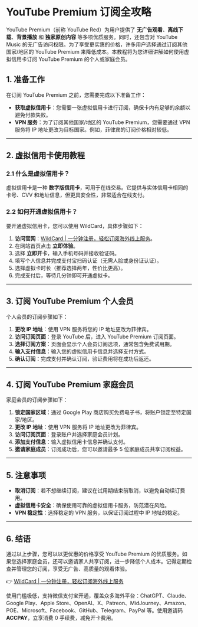 # YouTube Premium 订阅全攻略

YouTube Premium（前称 YouTube Red）为用户提供了 **无广告观看**、**离线下载**、**背景播放** 和 **独家原创内容** 等多项优质服务。同时，还包含对 YouTube Music 的无广告访问权限。为了享受更实惠的价格，许多用户选择通过订阅其他国家/地区的 YouTube Premium 来降低成本。本教程将为您详细讲解如何使用虚拟信用卡订阅 YouTube Premium 的个人或家庭会员。

## 1. 准备工作

在订阅 YouTube Premium 之前，您需要完成以下准备工作：

- **获取虚拟信用卡**：您需要一张虚拟信用卡进行订阅，确保卡内有足够的余额以避免付款失败。
- **VPN 服务**：为了订阅其他国家/地区的 YouTube Premium，您需要通过 VPN 服务将 IP 地址更改为目标国家。例如，菲律宾的订阅价格相对较低。

---

## 2. 虚拟信用卡使用教程

### 2.1 什么是虚拟信用卡？

虚拟信用卡是一种 **数字版信用卡**，可用于在线交易。它提供与实体信用卡相同的卡号、CVV 和地址信息，但更具安全性，非常适合在线支付。

### 2.2 如何开通虚拟信用卡？

要开通虚拟信用卡，您可以使用 WildCard，具体步骤如下：

1. **访问官网**：[WildCard | 一分钟注册，轻松订阅海外线上服务](https://bbtdd.com/WildCard)。
2. 在网站首页点击 **立即体验**。
3. 选择 **立即开卡**，输入手机号码并接收验证码。
4. 填写个人信息并完成支付宝扫码认证（无需人脸或身份证认证）。
5. 选择虚拟卡时长（推荐选择两年，性价比更高）。
6. 完成支付后，等待几分钟即可开通虚拟卡。

---

## 3. 订阅 YouTube Premium 个人会员

个人会员的订阅步骤如下：

1. **更改 IP 地址**：使用 VPN 服务将您的 IP 地址更改为菲律宾。
2. **访问订阅页面**：登录 YouTube 后，进入 YouTube Premium 订阅页面。
3. **选择订阅方案**：页面会显示个人会员订阅选项，通常包含免费试用期。
4. **输入支付信息**：输入您的虚拟信用卡信息并选择支付方式。
5. **确认订阅**：完成支付并确认订阅，验证费用将在成功后返还。

---

## 4. 订阅 YouTube Premium 家庭会员

家庭会员的订阅步骤如下：

1. **锁定国家区域**：通过 Google Play 商店购买免费电子书，将账户锁定至特定国家/地区。
2. **更改 IP 地址**：使用 VPN 服务将 IP 地址更改为菲律宾。
3. **访问订阅页面**：登录账户并选择家庭会员计划。
4. **添加支付信息**：输入虚拟信用卡信息并确认支付。
5. **邀请家庭成员**：订阅成功后，您可以邀请最多 5 位家庭成员共享订阅权益。

---

## 5. 注意事项

- **取消订阅**：若不想继续订阅，建议在试用期结束前取消，以避免自动续订费用。
- **虚拟信用卡安全**：确保使用可靠的虚拟信用卡服务，防范潜在风险。
- **VPN 稳定性**：选择稳定的 VPN 服务，以保证订阅过程中 IP 地址的稳定。

---

## 6. 结语

通过以上步骤，您可以以更优惠的价格享受 YouTube Premium 的优质服务。如果您选择家庭会员，还可以邀请家人共享订阅，进一步降低个人成本。记得定期检查并管理您的订阅，享受无广告、高质量的观看体验。

👉 [WildCard | 一分钟注册，轻松订阅海外线上服务](https://bbtdd.com/WildCard)

使用门槛极低，支持微信支付宝开通，覆盖众多海外平台：ChatGPT、Claude、Google Play、Apple Store、OpenAI、X、Patreon、MidJourney、Amazon、POE、Microsoft、Facebook、GitHub、Telegram、PayPal 等。使用邀请码 **ACCPAY**，立享消费 0 手续费，减免开卡费用。